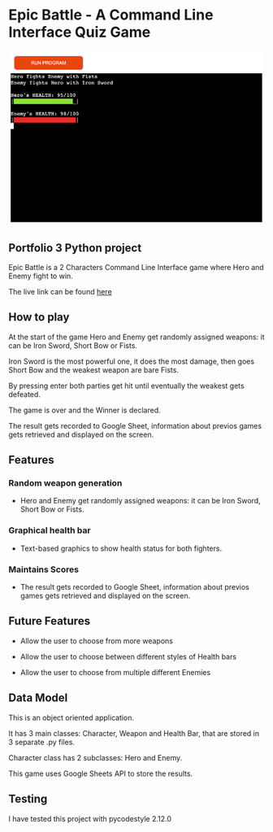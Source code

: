 # Epic Battle - A Command Line Interface Quiz Game

![Epic Battle](images/game.jpg)

## Portfolio 3 Python project
Epic Battle is a 2 Characters Command Line Interface game where Hero and Enemy fight to win.

The live link can be found [here](https://epic-battle-2452b7f71b56.herokuapp.com/)

## How to play

At the start of the game Hero and Enemy get randomly assigned weapons: it can be Iron Sword, Short Bow or Fists.

Iron Sword is the most powerful one, it does the most damage, then goes Short Bow and the weakest weapon are bare Fists.

By pressing enter both parties get hit until eventually the weakest gets defeated.

The game is over and the Winner is declared. 

The result gets recorded to Google Sheet, information about previos games gets retrieved and displayed on the screen.

## Features

### Random weapon generation
* Hero and Enemy get randomly assigned weapons: it can be Iron Sword, Short Bow or Fists.

### Graphical health bar
* Text-based graphics to show health status for both fighters.

### Maintains Scores
* The result gets recorded to Google Sheet, information about previos games gets retrieved and displayed on the screen.

## Future Features

* Allow the user to choose from more weapons

* Allow the user to choose between different styles of Health bars

* Allow the user to choose from multiple different Enemies

## Data Model

This is an object oriented application.

It has 3 main classes: Character, Weapon and Health Bar, that are stored in 3 separate .py files.

Character class has 2 subclasses: Hero and Enemy.

This game uses Google Sheets API to store the results.

## Testing

I have tested this project with pycodestyle 2.12.0

